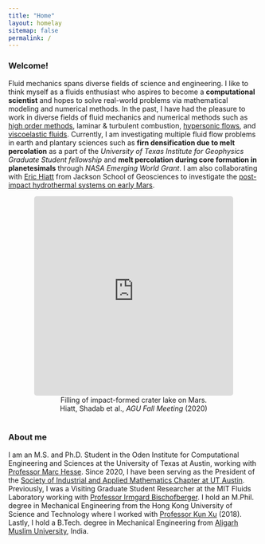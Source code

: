```yaml
---
title: "Home"
layout: homelay
sitemap: false
permalink: /
---
```


### Welcome!

Fluid mechanics spans diverse fields of science and engineering. I like to think myself as a fluids enthusiast who aspires to become a **computational scientist** and hopes to solve real-world problems via mathematical modeling and numerical methods.
In the past, I have had the pleasure to work in diverse fields of fluid mechanics and numerical methods such as <a href="{{ site.url }}{{ site.baseurl }}/papers/shadab_fifthWENO_CnF_2019.pdf" target="_blank">high order methods</a>, laminar & turbulent combustion, <a href="{{ site.url }}{{ site.baseurl }}/papers/shadab_Scramjet_2017.pdf" target="_blank">hypersonic flows</a>, 
and <a href="https://meetings.aps.org/Meeting/DFD20/Session/S03.3" target="_blank">viscoelastic fluids</a>.
Currently, I am investigating multiple fluid flow problems in earth and plantary sciences such as **firn densification due to melt percolation** as a part of the *University of Texas Institute for Geophysics Graduate Student fellowship* 
and **melt percolation during core formation in planetesimals** through *NASA Emerging World Grant*. I am also collaborating with <a href="https://www.ig.utexas.edu/students/eric-hiatt/" target="_blank">Eric Hiatt</a> from Jackson School of Geosciences to investigate the <a href="https://agu.confex.com/agu/fm20/webprogram/Paper712914.html" target="_blank">post-impact hydrothermal systems on early Mars</a>.

<div class="container">
<div class="row">
<center>
<iframe src="https://player.vimeo.com/video/523324084?autoplay=1&loop=1&autopause=0&muted=1&quality=360p&background=1" width="400" height="400" style="border-style:solid;border-radius:5px;" frameborder="0" allow="autoplay"></iframe>
<br>Filling of impact-formed crater lake on Mars. <br/>
Hiatt, Shadab et al., <i>AGU Fall Meeting</i> (2020)
</center>
</div>
</div>
<br/>

### About me

I am an M.S. and Ph.D. Student in the Oden Institute for Computational Engineering and Sciences at the University of Texas at Austin, working with <a href="https://www.jsg.utexas.edu/hesse/marc-hesse/" target="_blank">Professor Marc Hesse</a>.
Since 2020, I have been serving as the President of the <a href="https://siam.oden.utexas.edu" target="_blank">Society of Industrial and Applied Mathematics Chapter at UT Austin</a>.
Previously, I was a Visiting Graduate Student Researcher at the MIT Fluids Laboratory working with <a href="https://www.mitfluidslab.com/" target="_blank">Professor Irmgard Bischofberger</a>. 
I hold an M.Phil. degree in Mechanical Engineering from the Hong Kong University of Science and Technology where I worked with <a href="https://www.math.hkust.edu.hk/~makxu/" target="_blank">Professor Kun Xu</a> (2018). 
Lastly, I hold a B.Tech. degree in Mechanical Engineering from <a href="https://amu.ac.in/" target="_blank">Aligarh Muslim University</a>, India.